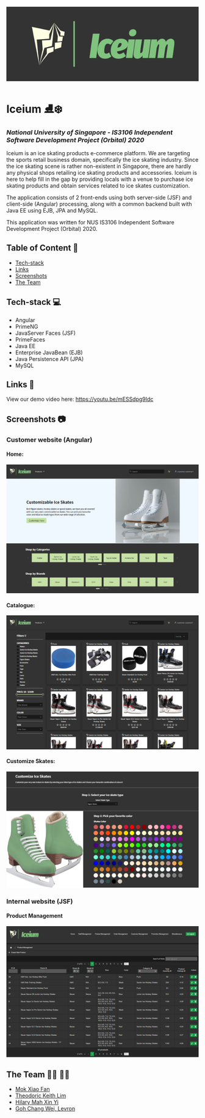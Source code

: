 ![logo_square](images/logo_rectangle.png)

# Iceium ⛸️❄️
### _National University of Singapore - IS3106 Independent Software Development Project (Orbital) 2020_

Iceium is an ice skating products e-commerce platform. We are targeting the sports retail business domain, specifically the ice skating industry. Since the ice skating scene is rather non-existent in Singapore, there are hardly any physical shops retailing ice skating products and accessories. Iceium is here to help fill in the gap by providing locals with a venue to purchase ice skating products and obtain services related to ice skates customization.

The application consists of 2 front-ends using both server-side (JSF) and client-side (Angular) processing, along with a common backend built with Java EE using EJB, JPA and MySQL.

This application was written for NUS IS3106 Independent Software Development Project (Orbital) 2020.

## Table of Content :scroll:
* [Tech-stack](#tech-stack-computer)
* [Links](#links-link)
* [Screenshots](#screenshots-camera)
* [The Team](#the-team-man_technologist-woman_technologist)

## Tech-stack :computer:
* Angular
* PrimeNG
* JavaServer Faces (JSF)
* PrimeFaces
* Java EE 
* Enterprise JavaBean (EJB)
* Java Persistence API (JPA)
* MySQL

## Links :link:
View our demo video here: https://youtu.be/mESSdpg9Idc

## Screenshots :camera:
### Customer website (Angular)

#### Home:
![Home Page](images/home-page.png)

#### Catalogue:
![Catalogue Page](images/search-page.png)

#### Customize Skates:
![Customize Skate Page](images/customize-skates.png)

### Internal website (JSF)

#### Product Management
![Product Management](images/jsf-product-management.png)

## The Team :man_technologist: :woman_technologist:
* [Mok Xiao Fan](https://github.com/chowzzzz)
* [Theodoric Keith Lim](https://github.com/cowturtle)
* [Hilary Mah Xin Yi](https://github.com/hilarymah)
* [Goh Chang Wei, Levron](https://github.com/Pomegrantooo)
